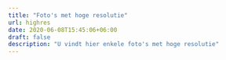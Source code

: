 ```yaml
---
title: "Foto's met hoge resolutie"
url: highres
date: 2020-06-08T15:45:06+06:00
draft: false
description: "U vindt hier enkele foto's met hoge resolutie"
---
```

